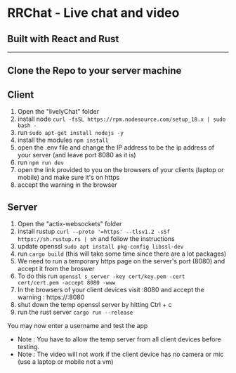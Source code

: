 # RRChat - Live chat and video #
## Built with React and Rust ##
--------------------------------
## Clone the Repo to your server machine ##
## Client ##
1. Open the "livelyChat" folder
2. install node `curl -fsSL https://rpm.nodesource.com/setup_18.x | sudo bash -`
3. run `sudo apt-get install nodejs -y`
4. install the modules `npm install`
5. open the .env file and change the IP address to be the ip address of your server (and leave port 8080 as it is)
6. run `npm run dev`
7. open the link provided to you on the browsers of your clients (laptop or mobile) and make sure it's on https
8. accept the warning in the browser

## Server ##
1. Open the "actix-websockets" folder
2. install rustup `curl --proto '=https' --tlsv1.2 -sSf https://sh.rustup.rs | sh` and follow the instructions
4. update openssl `sudo apt install pkg-config libssl-dev`
3. run `cargo build` (this will take some time since there are a lot packages)
4. We need to run a temporary https page on the server's port (8080) and accept it from the broswer
5. To do this run `openssl s_server -key cert/key.pem -cert cert/cert.pem -accept 8080 -www`
6. In the browsers of your client devices visit <yourServerIp>:8080 and accept the warning : https://<yourServerIp>:8080
7. shut down the temp openssl server by hitting Ctrl + c
8. run the rust server `cargo run --release`
  
You may now enter a username and test the app
  
- Note : You have to allow the temp server from all client devices before testing.
- Note : The video will not work if the client device has no camera or mic (use a laptop or mobile not a vm)
